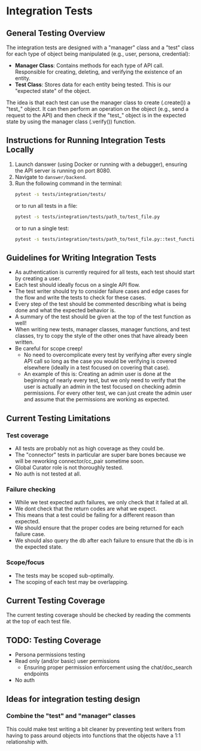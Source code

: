 # Integration Tests

## General Testing Overview
The integration tests are designed with a "manager" class and a "test" class for each type of object being manipulated (e.g., user, persona, credential):
- **Manager Class**: Contains methods for each type of API call. Responsible for creating, deleting, and verifying the existence of an entity.
- **Test Class**: Stores data for each entity being tested. This is our "expected state" of the object.

The idea is that each test can use the manager class to create (.create()) a "test_" object. It can then perform an operation on the object (e.g., send a request to the API) and then check if the "test_" object is in the expected state by using the manager class (.verify()) function.

## Instructions for Running Integration Tests Locally
1. Launch danswer (using Docker or running with a debugger), ensuring the API server is running on port 8080.
2. Navigate to `danswer/backend`.
3. Run the following command in the terminal:
   ```sh
   pytest -s tests/integration/tests/
   ```
   or to run all tests in a file:
   ```sh
   pytest -s tests/integration/tests/path_to/test_file.py
   ```
   or to run a single test:
   ```sh
   pytest -s tests/integration/tests/path_to/test_file.py::test_function_name
   ```

## Guidelines for Writing Integration Tests
- As authentication is currently required for all tests, each test should start by creating a user.
- Each test should ideally focus on a single API flow. 
- The test writer should try to consider failure cases and edge cases for the flow and write the tests to check for these cases.
- Every step of the test should be commented describing what is being done and what the expected behavior is.
- A summary of the test should be given at the top of the test function as well!
- When writing new tests, manager classes, manager functions, and test classes, try to copy the style of the other ones that have already been written.
- Be careful for scope creep! 
    - No need to overcomplicate every test by verifying after every single API call so long as the case you would be verifying is covered elsewhere (ideally in a test focused on covering that case). 
    - An example of this is: Creating an admin user is done at the beginning of nearly every test, but we only need to verify that the user is actually an admin in the test focused on checking admin permissions. For every other test, we can just create the admin user and assume that the permissions are working as expected.

## Current Testing Limitations
### Test coverage
- All tests are probably not as high coverage as they could be.
- The "connector" tests in particular are super bare bones because we will be reworking connector/cc_pair sometime soon.
- Global Curator role is not thoroughly tested.
- No auth is not tested at all.
### Failure checking
- While we test expected auth failures, we only check that it failed at all. 
- We dont check that the return codes are what we expect. 
- This means that a test could be failing for a different reason than expected.
- We should ensure that the proper codes are being returned for each failure case.
- We should also query the db after each failure to ensure that the db is in the expected state.
### Scope/focus
- The tests may be scoped sub-optimally.
- The scoping of each test may be overlapping.

## Current Testing Coverage
The current testing coverage should be checked by reading the comments at the top of each test file.


## TODO: Testing Coverage
- Persona permissions testing
- Read only (and/or basic) user permissions
    - Ensuring proper permission enforcement using the chat/doc_search endpoints
- No auth

## Ideas for integration testing design
### Combine the "test" and "manager" classes
This could make test writing a bit cleaner by preventing test writers from having to pass around objects into functions that the objects have a 1:1 relationship with.
